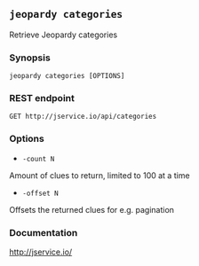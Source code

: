 ## `jeopardy categories`

Retrieve Jeopardy categories

### Synopsis

    jeopardy categories [OPTIONS]

### REST endpoint

    GET http://jservice.io/api/categories

### Options

* `-count N`

Amount of clues to return, limited to 100 at a time

* `-offset N`

Offsets the returned clues for e.g. pagination

### Documentation

http://jservice.io/
